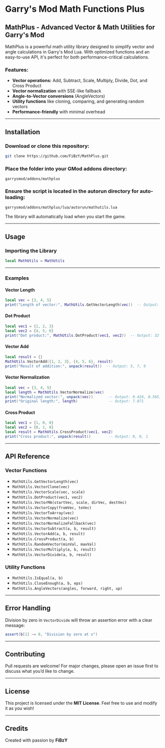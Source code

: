 # Garry's Mod Math Functions Plus

## MathPlus - Advanced Vector & Math Utilities for Garry's Mod

MathPlus is a powerful math utility library designed to simplify vector and angle calculations in Garry's Mod Lua. With optimized functions and an easy-to-use API, it's perfect for both performance-critical calculations.

### Features:
- **Vector operations:** Add, Subtract, Scale, Multiply, Divide, Dot, and Cross Product
- **Vector normalization** with SSE-like fallback
- **Angle-to-Vector conversions** (AngleVectors)
- **Utility functions** like cloning, comparing, and generating random vectors
- **Performance-friendly** with minimal overhead

---

## Installation

### Download or clone this repository:
```bash
git clone https://github.com/FiBzY/MathPlus.git
```

### Place the folder into your GMod addons directory:
```plaintext
garrysmod/addons/mathplus
```

### Ensure the script is located in the autorun directory for auto-loading:
```plaintext
garrysmod/addons/mathplus/lua/autorun/mathutils.lua
```

The library will automatically load when you start the game.

---

## Usage

### Importing the Library
```lua
local MathUtils = MathUtils
```

---

### Examples

#### Vector Length
```lua
local vec = {3, 4, 5}
print("Length of vector:", MathUtils.GetVectorLength(vec))  -- Output: 7.071
```

#### Dot Product
```lua
local vec1 = {1, 2, 3}
local vec2 = {4, 5, 6}
print("Dot product:", MathUtils.DotProduct(vec1, vec2))  -- Output: 32
```

#### Vector Add
```lua
local result = {}
MathUtils.VectorAdd({1, 2, 3}, {4, 5, 6}, result)
print("Result of addition:", unpack(result))  -- Output: 5, 7, 9
```

#### Vector Normalization
```lua
local vec = {3, 4, 5}
local length = MathUtils.VectorNormalize(vec)
print("Normalized vector:", unpack(vec))       -- Output: 0.424, 0.565, 0.707
print("Original length:", length)              -- Output: 7.071
```

#### Cross Product
```lua
local vec1 = {1, 0, 0}
local vec2 = {0, 1, 0}
local result = MathUtils.CrossProduct(vec1, vec2)
print("Cross product:", unpack(result))        -- Output: 0, 0, 1
```

---

## API Reference

### Vector Functions
- `MathUtils.GetVectorLength(vec)`
- `MathUtils.VectorClone(vec)`
- `MathUtils.VectorScale(vec, scale)`
- `MathUtils.DotProduct(vec1, vec2)`
- `MathUtils.VectorMA(startVec, scale, dirVec, destVec)`
- `MathUtils.VectorCopy(fromVec, toVec)`
- `MathUtils.VectorToArray(vec)`
- `MathUtils.VectorNormalize(vec)`
- `MathUtils.VectorNormalizeFallback(vec)`
- `MathUtils.VectorSubtract(a, b, result)`
- `MathUtils.VectorAdd(a, b, result)`
- `MathUtils.CrossProduct(a, b)`
- `MathUtils.RandomVector(minVal, maxVal)`
- `MathUtils.VectorMultiply(a, b, result)`
- `MathUtils.VectorDivide(a, b, result)`

### Utility Functions
- `MathUtils.IsEqual(a, b)`
- `MathUtils.CloseEnough(a, b, eps)`
- `MathUtils.AngleVectors(angles, forward, right, up)`

---

## Error Handling

Division by zero in `VectorDivide` will throw an assertion error with a clear message:
```lua
assert(b[1] ~= 0, "Division by zero at x")
```

---

## Contributing

Pull requests are welcome! For major changes, please open an issue first to discuss what you’d like to change.

---

## License

This project is licensed under the **MIT License**. Feel free to use and modify it as you wish!

---

## Credits

Created with passion by **FiBzY**
